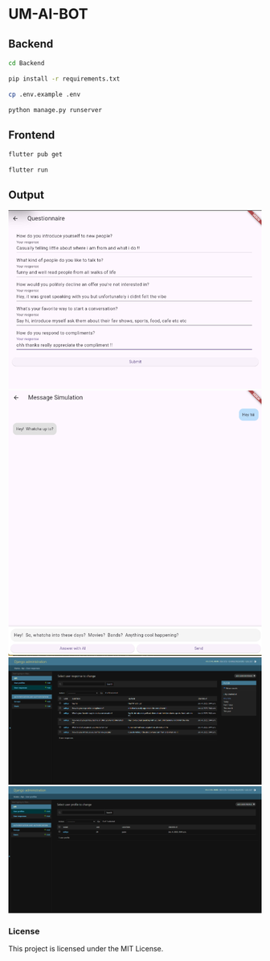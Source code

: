 # UM-AI-BOT

## Backend

```sh
cd Backend
```

```sh
pip install -r requirements.txt
```

```sh
cp .env.example .env
```

```sh
python manage.py runserver
```

## Frontend

```sh
flutter pub get
```

```sh
flutter run
```

## Output

![Questionnaire](/umbot/Questionnaire.png)
![Simulation](/umbot/Simulation.png)
![response](/umbot/response.png)
![admin](/umbot/admin.png)

### License

This project is licensed under the MIT License.

